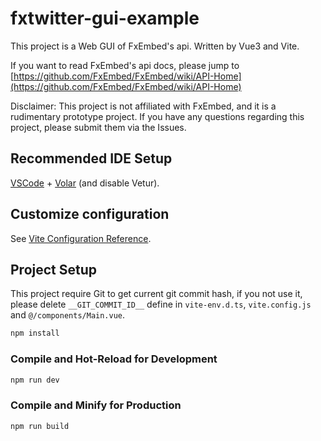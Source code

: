# fxtwitter-gui-example

This project is a Web GUI of FxEmbed's api. Written by Vue3 and Vite.

If you want to read FxEmbed's api docs, please jump to [https://github.com/FxEmbed/FxEmbed/wiki/API-Home](https://github.com/FxEmbed/FxEmbed/wiki/API-Home)

Disclaimer: This project is not affiliated with​​ FxEmbed, and it is a ​​rudimentary prototype project. If you have any questions regarding this project, please submit them via the Issues.  

## Recommended IDE Setup

[VSCode](https://code.visualstudio.com/) + [Volar](https://marketplace.visualstudio.com/items?itemName=Vue.volar) (and disable Vetur).

## Customize configuration

See [Vite Configuration Reference](https://vite.dev/config/).

## Project Setup

This project require Git to get current git commit hash, if you not use it, please delete ``__GIT_COMMIT_ID__`` define in ``vite-env.d.ts``, ``vite.config.js`` and ``@/components/Main.vue``.

```sh
npm install
```

### Compile and Hot-Reload for Development

```sh
npm run dev
```

### Compile and Minify for Production

```sh
npm run build
```
